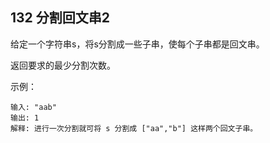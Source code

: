 ## 132 分割回文串2

给定一个字符串s，将s分割成一些子串，使每个子串都是回文串。

返回要求的最少分割次数。

示例：

```
输入: "aab"
输出: 1
解释: 进行一次分割就可将 s 分割成 ["aa","b"] 这样两个回文子串。
```

